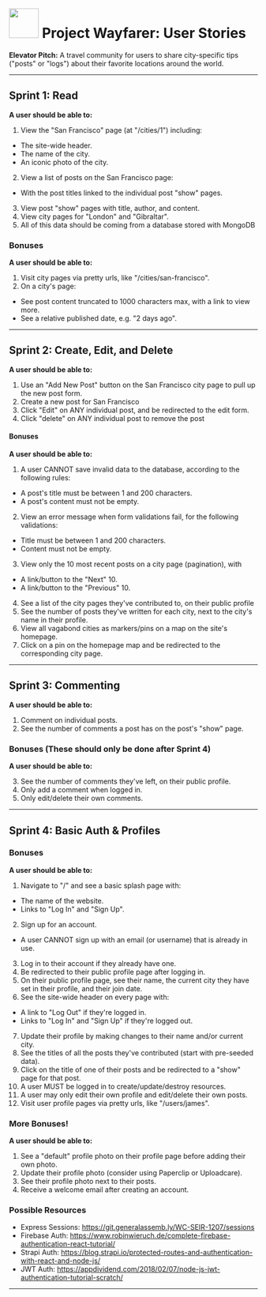 # <img src="https://cloud.githubusercontent.com/assets/7833470/10899314/63829980-8188-11e5-8cdd-4ded5bcb6e36.png" height="60"> Project Wayfarer: User Stories

**Elevator Pitch:** A travel community for users to share city-specific tips ("posts" or "logs") about their favorite locations around the world.

---

## Sprint 1: Read

**A user should be able to:**

1. View the "San Francisco" page (at "/cities/1") including:
  - The site-wide header.
  - The name of the city.
  - An iconic photo of the city.
2. View a list of posts on the San Francisco page:
  - With the post titles linked to the individual post "show" pages.
3. View post "show" pages with title, author, and content.
4. View city pages for "London" and "Gibraltar".
5. All of this data should be coming from a database stored with MongoDB

### Bonuses

**A user should be able to:**

1. Visit city pages via pretty urls, like "/cities/san-francisco".
2. On a city's page:
  * See post content truncated to 1000 characters max, with a link to view more.
  * See a relative published date, e.g. "2 days ago".

---

## Sprint 2: Create, Edit, and Delete

**A user should be able to:**


1. Use an "Add New Post" button on the San Francisco city page to pull up the new post form.
1. Create a new post for San Francisco
1. Click "Edit" on ANY individual post, and be redirected to the edit form.
1. Click "delete" on ANY individual post to remove the post

#### Bonuses

**A user should be able to:**

1. A user CANNOT save invalid data to the database, according to the following rules:
 * A post's title must be between 1 and 200 characters.
 * A post's content must not be empty.

2. View an error message when form validations fail, for the following validations:
  * Title must be between 1 and 200 characters.
  * Content must not be empty.
3. View only the 10 most recent posts on a city page (pagination), with
  * A link/button to the "Next" 10.
  * A link/button to the "Previous" 10.
4. See a list of the city pages they've contributed to, on their public profile
5. See the number of posts they've written for each city, next to the city's name in their profile.
6. View all vagabond cities as markers/pins on a map on the site's homepage.
7. Click on a pin on the homepage map and be redirected to the corresponding city page.

---

## Sprint 3: Commenting

**A user should be able to:**

1. Comment on individual posts.
2. See the number of comments a post has on the post's "show" page.

### Bonuses (These should only be done after Sprint 4)

**A user should be able to:**

3. See the number of comments they've left, on their public profile.
4. Only add a comment when logged in.
5. Only edit/delete their own comments.

---

## Sprint 4: Basic Auth & Profiles

### Bonuses

**A user should be able to:**

1. Navigate to "/" and see a basic splash page with:
  * The name of the website.
  * Links to "Log In" and "Sign Up".
2. Sign up for an account.
  * A user CANNOT sign up with an email (or username) that is already in use.
3. Log in to their account if they already have one.
4. Be redirected to their public profile page after logging in.
5. On their public profile page, see their name, the current city they have set in their profile, and their join date.
6. See the site-wide header on every page with:
  * A link to "Log Out" if they're logged in.
  * Links to "Log In" and "Sign Up" if they're logged out.
7. Update their profile by making changes to their name and/or current city.
8. See the titles of all the posts they've contributed (start with pre-seeded data).
9. Click on the title of one of their posts and be redirected to a "show" page for that post.
10. A user MUST be logged in to create/update/destroy resources.
11. A user may only edit their own profile and edit/delete their own posts.
12. Visit user profile pages via pretty urls, like "/users/james".


### More Bonuses!

**A user should be able to:**

1. See a "default" profile photo on their profile page before adding their own photo.
2. Update their profile photo (consider using Paperclip or Uploadcare).
3. See their profile photo next to their posts.
4. Receive a welcome email after creating an account.


### Possible Resources
- Express Sessions: https://git.generalassemb.ly/WC-SEIR-1207/sessions
- Firebase Auth: https://www.robinwieruch.de/complete-firebase-authentication-react-tutorial/
- Strapi Auth: https://blog.strapi.io/protected-routes-and-authentication-with-react-and-node-js/
- JWT Auth: https://appdividend.com/2018/02/07/node-js-jwt-authentication-tutorial-scratch/

---


